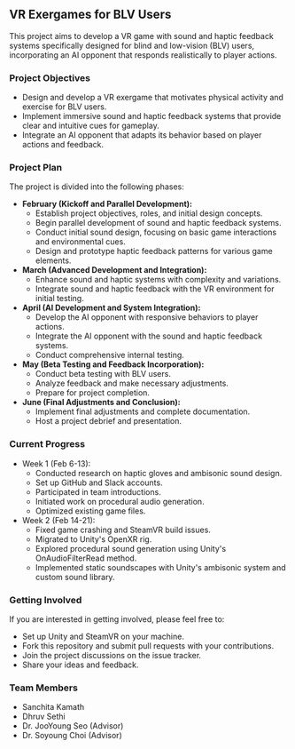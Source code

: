 
## VR Exergames for BLV Users

This project aims to develop a VR game with sound and haptic feedback systems specifically designed for blind and low-vision (BLV) users, incorporating an AI opponent that responds realistically to player actions.

### Project Objectives

* Design and develop a VR exergame that motivates physical activity and exercise for BLV users.
* Implement immersive sound and haptic feedback systems that provide clear and intuitive cues for gameplay.
* Integrate an AI opponent that adapts its behavior based on player actions and feedback.

### Project Plan

The project is divided into the following phases:

* **February (Kickoff and Parallel Development):**
    * Establish project objectives, roles, and initial design concepts.
    * Begin parallel development of sound and haptic feedback systems.
    * Conduct initial sound design, focusing on basic game interactions and environmental cues.
    * Design and prototype haptic feedback patterns for various game elements.
* **March (Advanced Development and Integration):**
    * Enhance sound and haptic systems with complexity and variations.
    * Integrate sound and haptic feedback with the VR environment for initial testing.
* **April (AI Development and System Integration):**
    * Develop the AI opponent with responsive behaviors to player actions.
    * Integrate the AI opponent with the sound and haptic feedback systems.
    * Conduct comprehensive internal testing.
* **May (Beta Testing and Feedback Incorporation):**
    * Conduct beta testing with BLV users.
    * Analyze feedback and make necessary adjustments.
    * Prepare for project completion.
* **June (Final Adjustments and Conclusion):**
    * Implement final adjustments and complete documentation.
    * Host a project debrief and presentation.

### Current Progress

* Week 1 (Feb 6-13):
    * Conducted research on haptic gloves and ambisonic sound design.
    * Set up GitHub and Slack accounts.
    * Participated in team introductions.
    * Initiated work on procedural audio generation.
    * Optimized existing game files.
* Week 2 (Feb 14-21):
    * Fixed game crashing and SteamVR build issues.
    * Migrated to Unity's OpenXR rig.
    * Explored procedural sound generation using Unity's OnAudioFilterRead method.
    * Implemented static soundscapes with Unity's ambisonic system and custom sound library.

### Getting Involved

If you are interested in getting involved, please feel free to:

* Set up Unity and SteamVR on your machine.
* Fork this repository and submit pull requests with your contributions.
* Join the project discussions on the issue tracker.
* Share your ideas and feedback.

### Team Members

* Sanchita Kamath
* Dhruv Sethi
* Dr. JooYoung Seo (Advisor)
* Dr. Soyoung Choi (Advisor)
